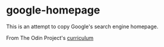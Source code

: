 # google-homepage
This is an attempt to copy Google's search engine homepage. 

From The Odin Project's [curriculum](http://www.theodinproject.com/web-development-101/html-css)
